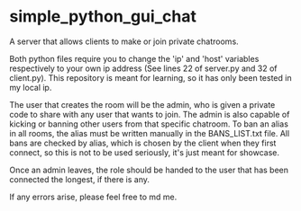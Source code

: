 # simple_python_gui_chat
A server that allows clients to make or join private chatrooms.

Both python files require you to change the 'ip' and 'host' variables respectively to your own ip address (See lines 22 of server.py and 32 of client.py). This repository is meant for learning, so it has only been tested in my local ip.

The user that creates the room will be the admin, who is given a private code to share with any user that wants to join. The admin is also capable of kicking or banning other users from that specific chatroom. To ban an alias in all rooms, the alias must be written manually in the BANS_LIST.txt file. All bans are checked by alias, which is chosen by the client when they first connect, so this is not to be used seriously, it's just meant for showcase.

Once an admin leaves, the role should be handed to the user that has been connected the longest, if there is any.

If any errors arise, please feel free to md me.




